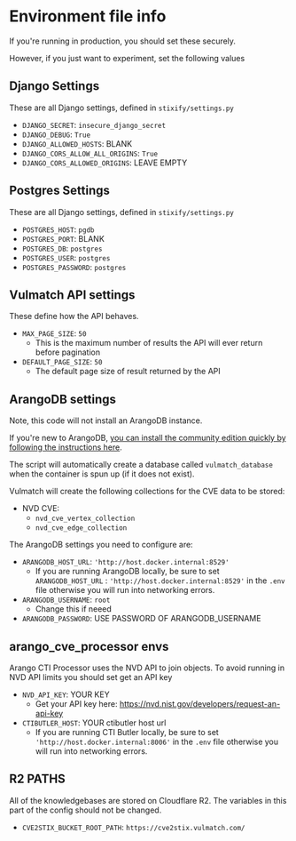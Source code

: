# Environment file info

If you're running in production, you should set these securely.

However, if you just want to experiment, set the following values

## Django Settings

These are all Django settings, defined in `stixify/settings.py`

* `DJANGO_SECRET`: `insecure_django_secret`
* `DJANGO_DEBUG`: `True`
* `DJANGO_ALLOWED_HOSTS`: BLANK
* `DJANGO_CORS_ALLOW_ALL_ORIGINS`: `True`
* `DJANGO_CORS_ALLOWED_ORIGINS`: LEAVE EMPTY

## Postgres Settings

These are all Django settings, defined in `stixify/settings.py`

* `POSTGRES_HOST`: `pgdb`
* `POSTGRES_PORT`: BLANK
* `POSTGRES_DB`: `postgres`
* `POSTGRES_USER`: `postgres`
* `POSTGRES_PASSWORD`: `postgres`

## Vulmatch API settings

These define how the API behaves.

* `MAX_PAGE_SIZE`: `50`
	* This is the maximum number of results the API will ever return before pagination
* `DEFAULT_PAGE_SIZE`: `50`
	* The default page size of result returned by the API

## ArangoDB settings

Note, this code will not install an ArangoDB instance.

If you're new to ArangoDB, [you can install the community edition quickly by following the instructions here](https://arangodb.com/community-server/).

The script will automatically create a database called `vulmatch_database` when the container is spun up (if it does not exist).

Vulmatch will create the following collections for the CVE data to be stored:

* NVD CVE:
	* `nvd_cve_vertex_collection`
	* `nvd_cve_edge_collection`

The ArangoDB settings you need to configure are:

* `ARANGODB_HOST_URL`: `'http://host.docker.internal:8529'`
	* If you are running ArangoDB locally, be sure to set `ARANGODB_HOST_URL` : `'http://host.docker.internal:8529'` in the `.env` file otherwise you will run into networking errors.
* `ARANGODB_USERNAME`: `root`
	* Change this if neeed
* `ARANGODB_PASSWORD`: USE PASSWORD OF ARANGODB_USERNAME

## arango_cve_processor envs

Arango CTI Processor uses the NVD API to join objects. To avoid running in NVD API limits you should set get an API key

* `NVD_API_KEY`: YOUR KEY
	* Get your API key here: https://nvd.nist.gov/developers/request-an-api-key
* `CTIBUTLER_HOST`: YOUR ctibutler host url
	* If you are running CTI Butler locally, be sure to set `'http://host.docker.internal:8006'` in the `.env` file otherwise you will run into networking errors.

## R2 PATHS

All of the knowledgebases are stored on Cloudflare R2. The variables in this part of the config should not be changed.

* `CVE2STIX_BUCKET_ROOT_PATH`: `https://cve2stix.vulmatch.com/`